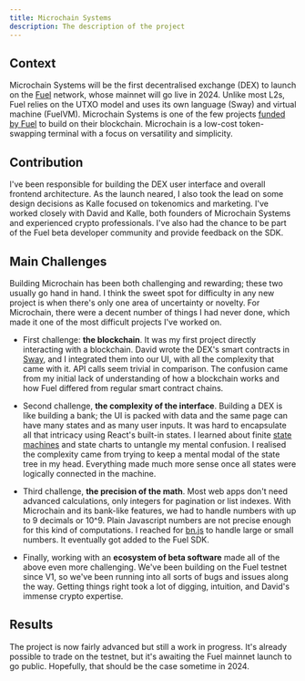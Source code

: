 ```yaml
---
title: Microchain Systems
description: The description of the project
---
```


## Context

Microchain Systems will be the first decentralised exchange (DEX) to launch on the [Fuel](https://www.fuel.network/) network, whose mainnet will go live in 2024. Unlike most L2s, Fuel relies on the UTXO model and uses its own language (Sway) and virtual machine (FuelVM). Microchain Systems is one of the few projects [funded by Fuel](https://fuel-labs.ghost.io/introducing-the-fuel-grants-program/) to build on their blockchain. Microchain is a low-cost token-swapping terminal with a focus on versatility and simplicity.

## Contribution

I've been responsible for building the DEX user interface and overall frontend architecture. As the launch neared, I also took the lead on some design decisions as Kalle focused on tokenomics and marketing. I've worked closely with David and Kalle, both founders of Microchain Systems and experienced crypto professionals. I've also had the chance to be part of the Fuel beta developer community and provide feedback on the SDK.

## Main Challenges

Building Microchain has been both challenging and rewarding; these two usually go hand in hand. I think the sweet spot for difficulty in any new project is when there's only one area of uncertainty or novelty. For Microchain, there were a decent number of things I had never done, which made it one of the most difficult projects I've worked on.

- First challenge: **the blockchain**. It was my first project directly interacting with a blockchain. David wrote the DEX's smart contracts in [Sway](https://fuellabs.github.io/sway), and I integrated them into our UI, with all the complexity that came with it. API calls seem trivial in comparison. The confusion came from my initial lack of understanding of how a blockchain works and how Fuel differed from regular smart contract chains.

- Second challenge, **the complexity of the interface**. Building a DEX is like building a bank; the UI is packed with data and the same page can have many states and as many user inputs. It was hard to encapsulate all that intricacy using React's built-in states. I learned about finite [state machines](https://xstate.js.org/) and state charts to untangle my mental confusion. I realised the complexity came from trying to keep a mental modal of the state tree in my head. Everything made much more sense once all states were logically connected in the machine.

- Third challenge, **the precision of the math**. Most web apps don't need advanced calculations, only integers for pagination or list indexes. With Microchain and its bank-like features, we had to handle numbers with up to 9 decimals or 10^9. Plain Javascript numbers are not precise enough for this kind of computations. I reached for [bn.js](https://github.com/indutny/bn.js/) to handle large or small numbers. It eventually got added to the Fuel SDK.

- Finally, working with an **ecosystem of beta software** made all of the above even more challenging. We've been building on the Fuel testnet since V1, so we've been running into all sorts of bugs and issues along the way. Getting things right took a lot of digging, intuition, and David's immense crypto expertise.

## Results

The project is now fairly advanced but still a work in progress. It's already possible to trade on the testnet, but it's awaiting the Fuel mainnet launch to go public. Hopefully, that should be the case sometime in 2024.
